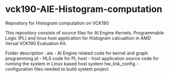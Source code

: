 # vck190-AIE-Histogram-computation
Repository for Histogram computation on VCK190

This repository consists of source files for AI Engine Kernels, Programmable Logic (PL) and linux host application for Histogram calcualtion in AMD Versal VCK190 Evaluation Kit.

Folder description : 
aie - AI Engine related code for kernel and graph programming
pl - HLS code for PL
host - host application source code for running the system in Linux based host system
hw_link_config - configuration files needed to build system project 